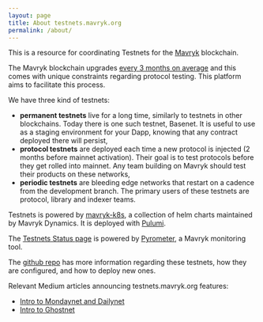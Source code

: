 ```yaml
---
layout: page
title: About testnets.mavryk.org
permalink: /about/
---
```


This is a resource for coordinating Testnets for the [Mavryk](https://mavryk.org) blockchain.

The Mavryk blockchain upgrades [every 3 months on average](https://www.tezosagora.org/learn) and this comes with unique constraints regarding protocol testing. This platform aims to facilitate this process.

We have three kind of testnets:

* **permanent testnets** live for a long time, similarly to testnets in other blockchains. Today there is one such testnet, Basenet. It is useful to use as a staging environment for your Dapp, knowing that any contract deployed there will persist,
* **protocol testnets** are deployed each time a new protocol is injected (2 months before mainnet activation). Their goal is to test protocols before they get rolled into mainnet. Any team building on Mavryk should test their products on these networks,
* **periodic testnets** are bleeding edge networks that restart on a cadence from the development branch. The primary users of these testnets are protocol, library and indexer teams.

Testnets is powered by [mavryk-k8s](https://mavryk-k8s.xyz), a collection of helm charts maintained by Mavryk Dynamics. It is deployed with [Pulumi](https://pulumi.com).

The [Testnets Status page](https://status.testnets.mavryk.org) is powered by [Pyrometer](https://gitlab.com/tezos-kiln/pyrometer), a Mavryk monitoring tool.

The [github repo](https://github.com/mavryk-network/testnets) has more information regarding these testnets, how they are configured, and how to deploy new ones.

Relevant Medium articles announcing testnets.mavryk.org features:

* [Intro to Mondaynet and Dailynet](https://medium.com/the-aleph/continuous-tezos-protocol-testing-with-dailynet-and-mondaynet-92d4b084a9f6)
* [Intro to Ghostnet](https://medium.com/the-aleph/introducing-ghostnet-1bf39976e61f)
